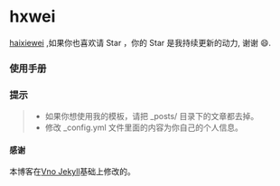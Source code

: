 # hxwei

[haixiewei](httpss://haixiewei.github.io) ,如果你也喜欢请 Star ，你的 Star 是我持续更新的动力, 谢谢 😄.

### 使用手册

### 提示

>* 如果你想使用我的模板，请把 _posts/ 目录下的文章都去掉。
>* 修改 _config.yml 文件里面的内容为你自己的个人信息。


#### 感谢   

本博客在[Vno Jekyll](https://github.com/onevcat/vno-jekyll)基础上修改的。  
